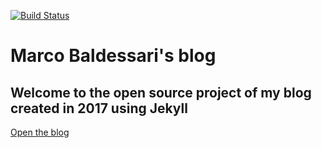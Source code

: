[![Build Status](https://travis-ci.org/MarcoBadessari/blog.svg?branch=master)](https://travis-ci.org/MarcoBadessari/blog)

# Marco Baldessari's blog

## Welcome to the open source project of my blog created in 2017 using Jekyll

[Open the blog](https://mbaldessari77.github.io/blog/)
